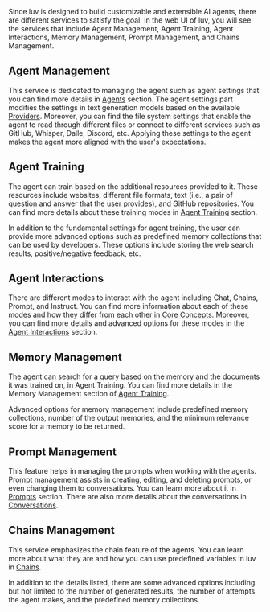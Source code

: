 Since luv is designed to build customizable and extensible AI agents, there are different services to satisfy the goal. In the web UI of luv, you will see the services that include Agent Management, Agent Training, Agent Interactions, Memory Management, Prompt Management, and Chains Management.

## Agent Management
This service is dedicated to managing the agent such as agent settings that you can find more details in [Agents](https://rave0790.github.io/luv/2-Concepts/3-Agents.html) section. The agent settings part modifies the settings in text generation models based on the available [Providers](https://rave0790.github.io/luv/2-Concepts/2-Providers.html). Moreover, you can find the file system settings that enable the agent to read through different files or connect to different services such as GitHub, Whisper, Dalle, Discord, etc. Applying these settings to the agent makes the agent more aligned with the user's expectations.

## Agent Training
The agent can train based on the additional resources provided to it. These resources include websites, different file formats, text (i.e., a pair of question and answer that the user provides), and GitHub repositories. You can find more details about these training modes in [Agent Training](https://rave0790.github.io/luv/2-Concepts/8-Agent%20Training.html) section.

In addition to the fundamental settings for agent training, the user can provide more advanced options such as predefined memory collections that can be used by developers. These options include storing the web search results, positive/negative feedback, etc.

## Agent Interactions
There are different modes to interact with the agent including Chat, Chains, Prompt, and Instruct. You can find more information about each of these modes and how they differ from each other in [Core Concepts](https://rave0790.github.io/luv/2-Concepts/0-Core%20Concepts.html). Moreover, you can find more details and advanced options for these modes in the [Agent Interactions](https://rave0790.github.io/luv/2-Concepts/9-Agent%20Interactions.html) section.

## Memory Management
The agent can search for a query based on the memory and the documents it was trained on, in Agent Training. You can find more details in the Memory Management section of [Agent Training](https://rave0790.github.io/luv/2-Concepts/8-Agent%20Training.html).

Advanced options for memory management include predefined memory collections, number of the output memories, and the minimum relevance score for a memory to be returned.

## Prompt Management
This feature helps in managing the prompts when working with the agents. Prompt management assists in creating, editing, and deleting prompts, or even changing them to conversations. You can learn more about it in [Prompts](https://rave0790.github.io/luv/2-Concepts/5-Prompts.html) section. There are also more details about the conversations in [Conversations](https://rave0790.github.io/luv/2-Concepts/7-Conversations.html).

## Chains Management
This service emphasizes the chain feature of the agents. You can learn more about what they are and how you can use predefined variables in luv in [Chains](https://rave0790.github.io/luv/2-Concepts/6-Chains.html).

In addition to the details listed, there are some advanced options including but not limited to the number of generated results, the number of attempts the agent makes, and the predefined memory collections.
